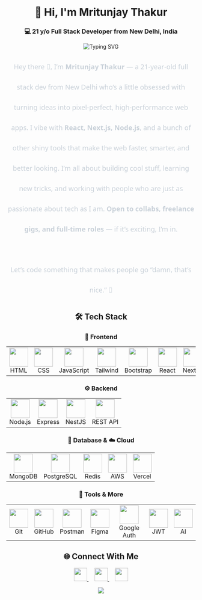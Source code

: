 <h1 align="center">👋 Hi, I'm Mritunjay Thakur</h1> <h3 align="center">💻 21 y/o Full Stack Developer from New Delhi, India</h3><p align="center"> <img src="https://readme-typing-svg.demolab.com?font=Fira+Code&size=22&duration=2800&pause=800&color=4D8CF5&center=true&vCenter=true&width=550&lines=Let's+build+something+great+together" alt="Typing SVG"> </p>
<div align="center" style="font-family: 'Segoe UI', Tahoma, Geneva, Verdana, sans-serif; line-height: 3;">
  <p style="max-width: 720px; color: #c9d1d9; font-size: 18px; font-weight: 500;">
    Hey there 👋, I’m <strong>Mritunjay Thakur</strong> — a 21-year-old full stack dev from New Delhi who’s a little obsessed with turning ideas into pixel-perfect, high-performance web apps. I vibe with <strong>React, Next.js, Node.js</strong>, and a bunch of other shiny tools that make the web faster, smarter, and better looking.  
    I’m all about building cool stuff, learning new tricks, and working with people who are just as passionate about tech as I am.  
    <strong>Open to collabs, freelance gigs, and full-time roles</strong> — if it’s exciting, I’m in.  
    <br/><br/>
    Let’s code something that makes people go “damn, that’s nice.” 🚀
  </p>
</div>

<h2 align="center">🛠️ Tech Stack</h2>

<!-- Frontend -->
<h3 align="center">🎨 Frontend</h3>
<p align="center">
  <table>
    <tr>
      <td align="center"><img src="https://skillicons.dev/icons?i=html" width="50"/><br>HTML</td>
      <td align="center"><img src="https://skillicons.dev/icons?i=css" width="50"/><br>CSS</td>
      <td align="center"><img src="https://skillicons.dev/icons?i=js" width="50"/><br>JavaScript</td>
      <td align="center"><img src="https://skillicons.dev/icons?i=tailwind" width="50"/><br>Tailwind</td>
      <td align="center"><img src="https://skillicons.dev/icons?i=bootstrap" width="50"/><br>Bootstrap</td>
      <td align="center"><img src="https://skillicons.dev/icons?i=react" width="50"/><br>React</td>
      <td align="center"><img src="https://skillicons.dev/icons?i=nextjs" width="50"/><br>Next.js</td>
    </tr>
  </table>
</p>

<!-- Backend -->
<h3 align="center">⚙️ Backend</h3>
<p align="center">
  <table>
    <tr>
      <td align="center"><img src="https://skillicons.dev/icons?i=nodejs" width="50"/><br>Node.js</td>
      <td align="center"><img src="https://skillicons.dev/icons?i=express" width="50"/><br>Express</td>
      <td align="center"><img src="https://skillicons.dev/icons?i=nestjs" width="50"/><br>NestJS</td>
      <td align="center"><img src="https://www.svgrepo.com/show/473611/api.svg" width="50"/><br>REST API</td>
    </tr>
  </table>
</p>

<!-- Database & Cloud -->
<h3 align="center">💾 Database & ☁️ Cloud</h3>
<p align="center">
  <table>
    <tr>
      <td align="center"><img src="https://skillicons.dev/icons?i=mongodb" width="50"/><br>MongoDB</td>
      <td align="center"><img src="https://skillicons.dev/icons?i=postgres" width="50"/><br>PostgreSQL</td>
      <td align="center"><img src="https://skillicons.dev/icons?i=redis" width="50"/><br>Redis</td>
      <td align="center"><img src="https://skillicons.dev/icons?i=aws" width="50"/><br>AWS</td>
      <td align="center"><img src="https://skillicons.dev/icons?i=vercel" width="50"/><br>Vercel</td>
    </tr>
  </table>
</p>

<!-- Tools & More -->
<h3 align="center">🧰 Tools & More</h3>
<p align="center">
  <table>
    <tr>
      <td align="center"><img src="https://skillicons.dev/icons?i=git" width="50"/><br>Git</td>
      <td align="center"><img src="https://skillicons.dev/icons?i=github" width="50"/><br>GitHub</td>
      <td align="center"><img src="https://skillicons.dev/icons?i=postman" width="50"/><br>Postman</td>
      <td align="center"><img src="https://skillicons.dev/icons?i=figma" width="50"/><br>Figma</td>
      <td align="center"><img src="https://www.svgrepo.com/show/303251/google-icon-logo.svg" width="50"/><br>Google Auth</td>
      <td align="center"><img src="https://www.svgrepo.com/show/353941/jsonwebtokens.svg" width="50"/><br>JWT</td>
      <td align="center"><img src="https://www.svgrepo.com/show/306500/openai.svg" width="50"/><br>AI</td>
    </tr>
  </table>
</p>





 <h2 align="center">🌐 Connect With Me</h2> 
<p align="center"> <a href="https://www.linkedin.com/in/mritunjay-thakur-jay/" target="_blank"> <img src="https://img.shields.io/badge/LinkedIn-0077B5?style=for-the-badge&logo=linkedin&logoColor=white" height="35"> </a> &nbsp;&nbsp;&nbsp; <a href="https://www.instagram.com/___jaythakur___/" target="_blank"> <img src="https://img.shields.io/badge/Instagram-E4405F?style=for-the-badge&logo=instagram&logoColor=white" height="35"> </a> &nbsp;&nbsp;&nbsp; <a href="mailto:mritunjaythakur903@gmail.com"> <img src="https://img.shields.io/badge/Gmail-D14836?style=for-the-badge&logo=gmail&logoColor=white" height="35"> </a> </p>
<p align="center"> <img src="https://capsule-render.vercel.app/api?type=waving&color=4D8CF5&height=120&section=footer&fontSize=30" /> </div>
